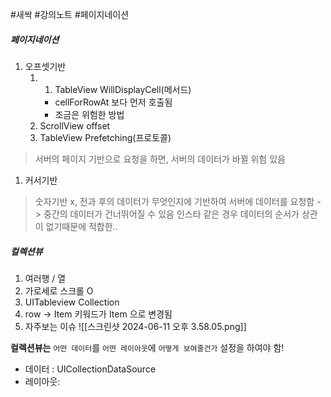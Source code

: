 #새싹 #강의노트 #페이지네이션
##### 페이지네이션
1. 오프셋기반
	1. 1. TableView WillDisplayCell(메서드)
		- cellForRowAt 보다 먼저 호출됨
		- 조금은 위험한 방법
	2. ScrollView offset
	3. TableView Prefetching(프로토콜)
> 서버의 페이지 기반으로 요청을 하면, 서버의 데이터가 바뀔 위험 있음
> 
1. 커서기반
> 숫자기반 x, 전과 후의 데이터가 무엇인지에 기반하여 서버에 데이터를 요청함
> -> 중간의 데이터가 건너뛰어질 수 있음
> 인스타 같은 경우 데이터의 순서가 상관이 없기때문에 적합한..

##### 컬렉션뷰
1. 여러행 / 열
2. 가로세로 스크롤 O
3. UITableview Collection
4. row -> Item 키워드가 Item 으로 변경됨
5. 자주보는 이슈 ![[스크린샷 2024-06-11 오후 3.58.05.png]]

**컬렉션뷰는** `어떤 데이터`를 `어떤 레이아웃`에 `어떻게 보여줄건가` 설정을 하여야 함!
- 데이터 : UICollectionDataSource
- 레이아웃: 